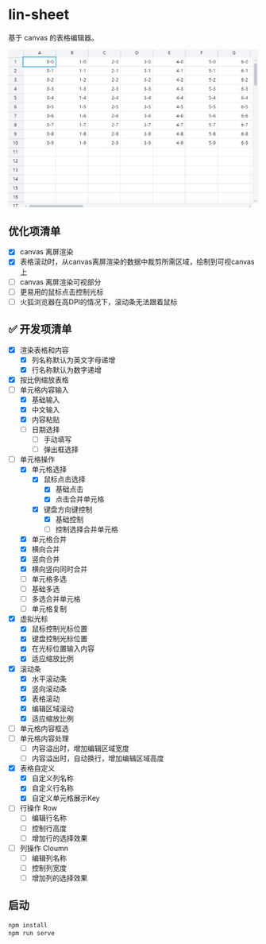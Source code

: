 # lin-sheet
基于 canvas 的表格编辑器。

![image](https://raw.githubusercontent.com/Liuzln/lin-sheet/master/gif/GIF%202020-4-8%2012-52-36.gif)

## 优化项清单
- [x] canvas 离屏渲染
- [x] 表格滚动时，从canvas离屏渲染的数据中裁剪所需区域，绘制到可视canvas上
- [ ] canvas 离屏渲染可视部分
- [ ] 更易用的鼠标点击控制光标
- [ ] 火狐浏览器在高DPI的情况下，滚动条无法跟着鼠标

## :white_check_mark: 开发项清单
- [x] 渲染表格和内容
  - [x] 列名称默认为英文字母递增
  - [x] 行名称默认为数字递增
- [x] 按比例缩放表格
- [ ] 单元格内容输入
  - [x] 基础输入
  - [x] 中文输入
  - [x] 内容粘贴
  - [ ] 日期选择
    - [ ] 手动填写
    - [ ] 弹出框选择
- [ ] 单元格操作
  - [x] 单元格选择
    - [x] 鼠标点击选择
      - [x] 基础点击
      - [x] 点击合并单元格
    - [x] 键盘方向键控制
      - [x] 基础控制
      - [ ] 控制选择合并单元格
  - [x] 单元格合并
   - [x] 横向合并
   - [x] 竖向合并
   - [x] 横向竖向同时合并
  - [ ] 单元格多选
   - [ ] 基础多选
   - [ ] 多选合并单元格
  - [ ] 单元格复制
- [x] 虚拟光标
  - [x] 鼠标控制光标位置
  - [x] 键盘控制光标位置
  - [x] 在光标位置输入内容
  - [x] 适应缩放比例
- [x] 滚动条
  - [x] 水平滚动条
  - [x] 竖向滚动条
  - [x] 表格滚动
  - [x] 编辑区域滚动
  - [x] 适应缩放比例
- [ ] 单元格内容框选
- [ ] 单元格内容处理
  - [ ] 内容溢出时，增加编辑区域宽度
  - [ ] 内容溢出时，自动换行，增加编辑区域高度
- [x] 表格自定义
  - [x] 自定义列名称
  - [x] 自定义行名称
  - [x] 自定义单元格展示Key
- [ ] 行操作 Row 
  - [ ] 编辑行名称
  - [ ] 控制行高度
  - [ ] 增加行的选择效果
- [ ] 列操作 Cloumn
  - [ ] 编辑列名称
  - [ ] 控制列宽度
  - [ ] 增加列的选择效果

## 启动
```
npm install
npm run serve
```
